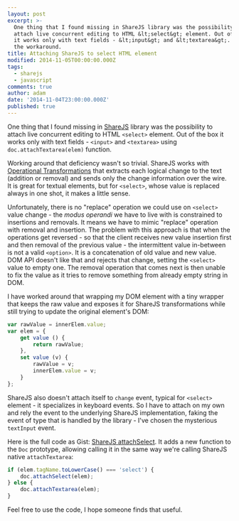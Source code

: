 ```yaml
---
layout: post
excerpt: >-
  One thing that I found missing in ShareJS library was the possibility to
  attach live concurrent editing to HTML &lt;select&gt; element. Out of the box
  it works only with text fields - &lt;input&gt; and &lt;textarea&gt;. Here is
  the workaround.
title: Attaching ShareJS to select HTML element
modified: 2014-11-05T00:00:00.000Z
tags:
  - sharejs
  - javascript
comments: true
author: adam
date: '2014-11-04T23:00:00.000Z'
published: true
---
```


One thing that I found missing in [ShareJS](http://sharejs.org/) library was the possibility to attach live concurrent editing to HTML `<select>` element. Out of the box it works only with text fields - `<input>` and `<textarea>` using `doc.attachTextarea(elem)` function.

Working around that deficiency wasn't so trivial. ShareJS works with [Operational Transformations](http://en.wikipedia.org/wiki/Operational_transformation) that extracts each logical change to the text (addition or removal) and sends only the change information over the wire. It is great for textual elements, but for `<select>`, whose value is replaced always in one shot, it makes a little sense.

Unfortunately, there is no "replace" operation we could use on `<select>` value change - the *modus operandi* we have to live with is constrained to insertions and removals. It means we have to mimic "replace" operation with removal and insertion. The problem with this approach is that when the operations get reversed - so that the client receives new value insertion first and then removal of the previous value - the intermittent value in-between is not a valid `<option>`. It is a concatenation of old value and new value. DOM API doesn't like that and rejects that change, setting the `<select>` value to empty one. The removal operation that comes next is then unable to fix the value as it tries to remove something from already empty string in DOM.

I have worked around that wrapping my DOM element with a tiny wrapper that keeps the raw value and exposes it for ShareJS transformations while still trying to update the original element's DOM:

```JavaScript
var rawValue = innerElem.value;
var elem = {
    get value () {
        return rawValue;
    },
    set value (v) {
        rawValue = v;
        innerElem.value = v;
    }
};
```

ShareJS also doesn't attach itself to `change` event, typical for `<select>` element - it specializes in keyboard events. So I have to attach on my own and rely the event to the underlying ShareJS implementation, faking the event of type that is handled by the library - I've chosen the mysterious `textInput` event.

Here is the full code as Gist: [ShareJS attachSelect](https://gist.github.com/NOtherDev/9e713cfd68d6da9a174a). It adds a new function to the `Doc` prototype, allowing calling it in the same way we're calling ShareJS native `attachTextarea`:  

```JavaScript
if (elem.tagName.toLowerCase() === 'select') {
    doc.attachSelect(elem);
} else {
    doc.attachTextarea(elem);
}
```

Feel free to use the code, I hope someone finds that useful.
